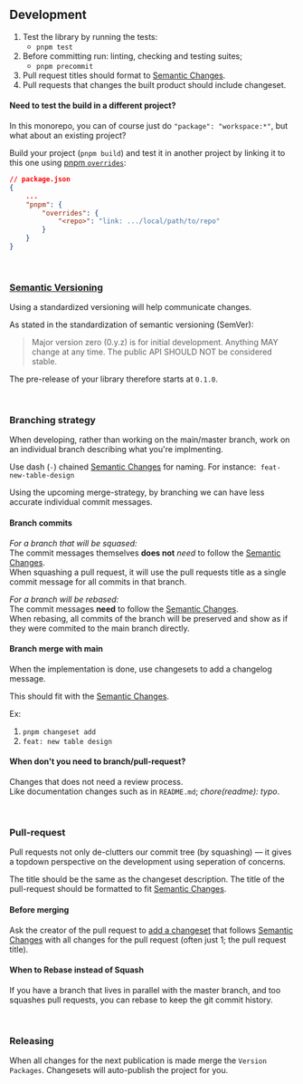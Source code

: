 ## Development
1. Test the library by running the tests:
	- `pnpm test`
1. Before committing run: linting, checking and testing suites;
	- `pnpm precommit`
1. Pull request titles should format to [Semantic Changes](./SEMANTICS.md).
1. Pull requests that changes the built product should include changeset.

#### Need to test the build in a different project?
In this monorepo, you can of course just do `"package": "workspace:*"`, but what about an existing project?

Build your project (`pnpm build`) and test it in another project by linking it to this one using [pnpm `overrides`](https://pnpm.io/package_json#pnpmoverrides):

```json
// package.json
{
	...
	"pnpm": {
		"overrides": {
			"<repo>": "link: .../local/path/to/repo"
		}
	}
}
```

<br>

### [Semantic Versioning](./SEMANTICS.md)
Using a standardized versioning will help communicate changes.

As stated in the standardization of semantic versioning (SemVer):
> Major version zero (0.y.z) is for initial development. Anything MAY change at any time. The public API SHOULD NOT be considered stable.

The pre-release of your library therefore starts at `0.1.0`.

<br>

### Branching strategy
When developing, rather than working on the main/master branch, 
work on an individual branch describing what you're implmenting.

Use dash (`-`) chained [Semantic Changes](./SEMANTICS.md) for
naming. For instance:  `feat-new-table-design`

Using the upcoming merge-strategy, by branching we can have less accurate individual commit messages.

#### Branch commits
*For a branch that will be squased:*<br>
The commit messages themselves **does not** *need* to follow the [Semantic Changes](./SEMANTICS.md).<br>
When squashing a pull request, it will use the pull requests title as a single commit message for all commits in that branch.

*For a branch will be rebased:*<br>
The commit messages **need** to follow the [Semantic Changes](./SEMANTICS.md).<br>
When rebasing, all commits of the branch will be preserved and show as if they were commited to the main branch directly.

#### Branch merge with main
When the implementation is done, use changesets to add a changelog message.

This should fit with the [Semantic Changes](./SEMANTICS.md).

Ex: 
1. `pnpm changeset add`
2. `feat: new table design`

#### When don't you need to branch/pull-request?
Changes that does not need a review process.<br>
Like documentation changes such as in `README.md`; *chore(readme): typo*.

<br>

### Pull-request
Pull requests not only de-clutters our commit tree (by squashing) — 
it gives a topdown perspective on the development using seperation of concerns.

The title should be the same as the changeset description.
The title of the pull-request should be formatted to fit [Semantic Changes](./SEMANTICS.md).

#### Before merging
Ask the creator of the pull request to [add a changeset](https://github.com/changesets/changesets/blob/main/docs/adding-a-changeset.md)
that follows [Semantic Changes](./SEMANTICS.md) with all changes for the pull request (often just 1; the pull request title).

#### When to Rebase instead of Squash
If you have a branch that lives in parallel with the master branch, and too
squashes pull requests, you can rebase to keep the git commit history.

<br>

### Releasing
When all changes for the next publication is made merge the `Version Packages`.
Changesets will auto-publish the project for you.

<br><br>
<br><br>
<br><br>